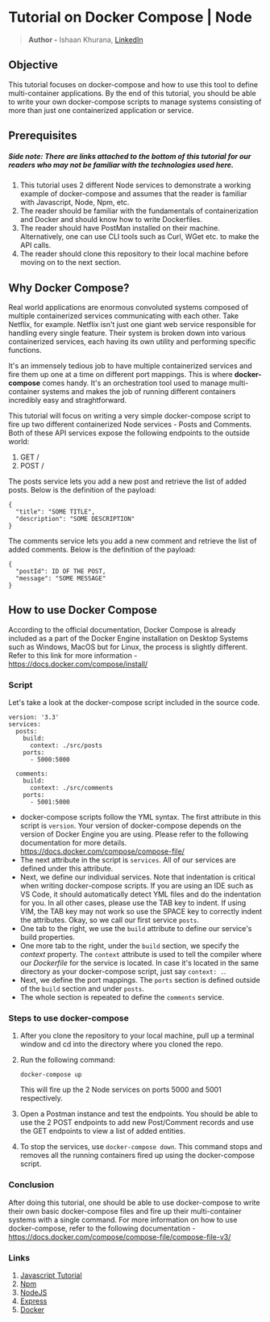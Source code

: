 # Tutorial on Docker Compose | Node
> **Author -** Ishaan Khurana, [LinkedIn](https://www.linkedin.com/in/ishaan-khurana-46968679/)

## Objective
This tutorial focuses on docker-compose and how to use this tool to define multi-container applications. By the end of this tutorial, you should be able to write your own docker-compose scripts to manage systems consisting of more than just one containerized application or service.

## Prerequisites
##### Side note: There are links attached to the bottom of this tutorial for our readers who may not be familiar with the technologies used here.
1. This tutorial uses 2 different Node services to demonstrate a working example of docker-compose and assumes that the reader is familiar with Javascript, Node, Npm, etc.
2. The reader should be familiar with the fundamentals of containerization and Docker and should know how to write Dockerfiles.
3. The reader should have PostMan installed on their machine. Alternatively, one can use CLI tools such as Curl, WGet etc. to make the API calls.
4. The reader should clone this repository to their local machine before moving on to the next section.

## Why Docker Compose?
Real world applications are enormous convoluted systems composed of multiple containerized services communicating with each other. Take Netflix, for example. Netflix isn't just one giant web service responsible for handling every single feature. Their system is broken down into various containerized services, each having its own utility and performing specific functions.

It's an immensely tedious job to have multiple containerized services and fire them up one at a time on different port mappings. This is where **docker-compose** comes handy. It's an orchestration tool used to manage multi-container systems and makes the job of running different containers incredibly easy and straghtforward.

This tutorial will focus on writing a very simple docker-compose script to fire up two different containerized Node services - Posts and Comments. Both of these API services expose the following endpoints to the outside world:

1. GET /
2. POST /

The posts service lets you add a new post and retrieve the list of added posts. Below is the definition of the payload:

```
{
  "title": "SOME TITLE",
  "description": "SOME DESCRIPTION"
}
```

The comments service lets you add a new comment and retrieve the list of added comments. Below is the definition of the payload:

```
{
  "postId": ID OF THE POST,
  "message": "SOME MESSAGE"
}
```

## How to use Docker Compose

According to the official documentation, Docker Compose is already included as a part of the Docker Engine installation on Desktop Systems such as Windows, MacOS but for Linux, the process is slightly different. Refer to this link for more information - https://docs.docker.com/compose/install/

### Script

Let's take a look at the docker-compose script included in the source code.

```
version: '3.3'
services:
  posts:
    build:
      context: ./src/posts
    ports:
      - 5000:5000
  
  comments:
    build:
      context: ./src/comments
    ports:
      - 5001:5000
```

* docker-compose scripts follow the YML syntax. The first attribute in this script is `version`. Your version of docker-compose depends on the version of Docker Engine you are using. Please refer to the following documentation for more details. https://docs.docker.com/compose/compose-file/
* The next attribute in the script is `services`. All of our services are defined under this attribute.
* Next, we define our individual services. Note that indentation is critical when writing docker-compose scripts. If you are using an IDE such as VS Code, it should automatically detect YML files and do the indentation for you. In all other cases, please use the TAB key to indent. If using VIM, the TAB key may not work so use the SPACE key to correctly indent the attributes. Okay, so we call our first service `posts`.
* One tab to the right, we use the `build` attribute to define our service's build properties.
* One more tab to the right, under the `build` section, we specify the _context_ property. The `context` attribute is used to tell the compiler where our _Dockerfile_ for the service is located. In case it's located in the same directory as your docker-compose script, just say `context: .`.
* Next, we define the port mappings. The `ports` section is defined outside of the `build` section and under `posts`.
* The whole section is repeated to define the `comments` service.



### Steps to use docker-compose
1. After you clone the repository to your local machine, pull up a terminal window and cd into the directory where you cloned the repo.
2. Run the following command:

    `docker-compose up`

    This will fire up the 2 Node services on ports 5000 and 5001 respectively.

3. Open a Postman instance and test the endpoints. You should be able to use the 2 POST endpoints to add new Post/Comment records and use the GET endpoints to view a list of added entities.
4. To stop the services, use `docker-compose down`. This command stops and removes all the running containers fired up using the docker-compose script.

### Conclusion
After doing this tutorial, one should be able to use docker-compose to write their own basic docker-compose files and fire up their multi-container systems with a single command. For more information on how to use docker-compose, refer to the following documentation - https://docs.docker.com/compose/compose-file/compose-file-v3/

### Links
1. [Javascript Tutorial](https://www.w3schools.com/js/)
2. [Npm](https://www.npmjs.com/)
3. [NodeJS](https://nodejs.org/en/docs/)
4. [Express](https://expressjs.com/en/starter/hello-world.html)
5. [Docker](https://docs.docker.com/get-started/)


